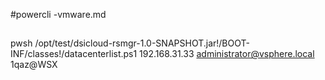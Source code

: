 #powercli -vmware.md


##
pwsh  /opt/test/dsicloud-rsmgr-1.0-SNAPSHOT.jar!/BOOT-INF/classes!/datacenterlist.ps1 192.168.31.33 administrator@vsphere.local 1qaz@WSX